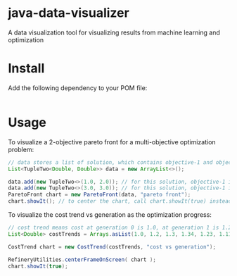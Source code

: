 # java-data-visualizer
A data visualization tool for visualizing results from machine learning and optimization

# Install 

Add the following dependency to your POM file:

```xml

```

# Usage

To visualize a 2-objective pareto front for a multi-objective optimization problem:

```java
// data stores a list of solution, which contains objective-1 and objective-2 values
List<TupleTwo<Double, Double>> data = new ArrayList<>();

data.add(new TupleTwo<>(1.0, 2.0)); // for this solution, objective-1 is 1.0 and objective-2 is 2.0
data.add(new TupleTwo<>(3.0, 3.0)); // for this solution, objective-1 is 3.0 and objective-2 is 3.0
ParetoFront chart = new ParetoFront(data, "pareto front");
chart.showIt(); // to center the chart, call chart.showIt(true) instead
```

To visualize the cost trend vs generation as the optimization progress:

```java
// cost trend means cost at generation 0 is 1.0, at generation 1 is 1.2, ...
List<Double> costTrends = Arrays.asList(1.0, 1.2, 1.3, 1.34, 1.23, 1.11, 1.5);

CostTrend chart = new CostTrend(costTrends, "cost vs generation");

RefineryUtilities.centerFrameOnScreen( chart );
chart.showIt(true);
```
